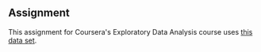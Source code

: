 ## Assignment

This assignment for Coursera's Exploratory Data Analysis course uses <a href="https://d396qusza40orc.cloudfront.net/exdata%2Fdata%2FNEI_data.zip">this data set</a>. 

[//]: <> (Thanks to ktzonas git for the use of the aggregate command!)